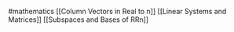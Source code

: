 #mathematics 
[[Column Vectors in Real to n]]
[[Linear Systems and Matrices]]
[[Subspaces and Bases of RRn]]